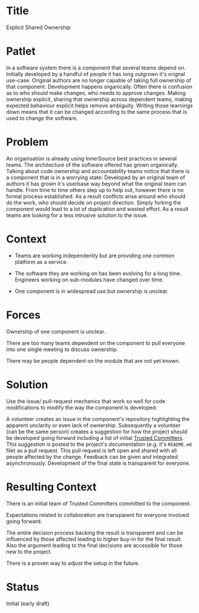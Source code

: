 # Title

Explicit Shared Ownership

# Patlet

In a software system there is a component that several teams depend on. Initially developed by a handful of people it has long outgrown it's orignal use-case. Original authors are no longer capable of taking full ownership of that component. Development happens organically. Often there is confusion as to who should make changes, who needs to approve changes. Making ownership explicit, sharing that ownership across dependent teams, making expected behaviour explicit helps remove ambiguity. Writing those learnings down means that it can be changed according to the same process that is used to change the software.

# Problem

An organisation is already using InnerSource best practices in several teams. The architecture of the software offered has grown organically. Talking about code ownership and accountability teams notice that there is a component that is in a worrying state: Developed by an original team of authors it has grown it's userbase way beyond what the original team can handle. From time to time others step up to help out, however there is no formal process established. As a result conflicts arise around who should do the work, who should decide on project direction. Simply forking the component would lead to a lot of duplication and wasted effort. As a result teams are looking for a less intrusive solution to the issue.

# Context

- Teams are working independently but are providing one common platform as a service.

- The software they are working on has been evolving for a long time. Engineers working on sub-modules have changed over time.

- One component is in widespread use but ownership is unclear.

# Forces

Ownership of one component is unclear.

There are too many teams dependent on the component to pull everyone into one single meeting to discuss ownership.

There may be people dependent on the module that are not yet known.

# Solution

Use the issue/ pull-request mechanics that work so well for code modifications to modify the way the component is developed:

A volunteer creates an issue in the component's repository highlighting the apparent unclarity or even lack of ownership. Subsequently a volunteer (can be the same person) creates a suggestion for how the project should be developed going forward including a list of initial [Trusted Committers](../2-structured/trusted-committer.md). This suggestion is posted to the project's documentation (e.g. it's `README.md` file) as a pull request. This pull request is left open and shared with all people affected by the change. Feedback can be given and integrated asynchronously. Development of the final state is transparent for everyone.

# Resulting Context

There is an initial team of Trusted Committers committed to the component.

Expectations related to collaboration are transparent for everyone involved going forward.

The entire decision process backing the result is transparent and can be influenced by those affected leading to higher buy-in for the final result. Also the argument leading to the final decisions are accessible for those new to the project.

There is a proven way to adjust the setup in the future.

# Status

Initial (early draft)
